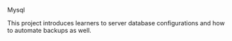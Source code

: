 Mysql

This project introduces learners to server database configurations and how to automate backups as well.

